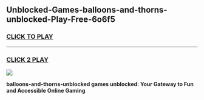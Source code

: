 
## Unblocked-Games-balloons-and-thorns-unblocked-Play-Free-6o6f5
<h3>
<a href="https://premium76.site?title=balloons-and-thorns-unblocked&ref=10A">CLICK TO PLAY</a></h3>
<hr>

<h3>
<a href="https://premium76.site?title=balloons-and-thorns-unblocked&ref=10A">CLICK 2 PLAY</a>
  
</h3>

<a href="https://premium76.site?title=balloons-and-thorns-unblocked&ref=10A"><img src="https://clearcache.store/games.png"></a>


**balloons-and-thorns-unblocked games unblocked: Your Gateway to Fun and Accessible Online Gaming**
